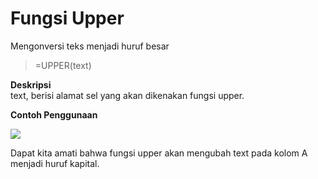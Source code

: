 # Fungsi Upper

Mengonversi teks menjadi huruf besar

> =UPPER\(text\)

**Deskripsi**  
text, berisi alamat sel yang akan dikenakan fungsi upper.

**Contoh Penggunaan**

![](../.gitbook/assets/image.png)

Dapat kita amati bahwa fungsi upper akan mengubah text pada kolom A menjadi huruf kapital.

